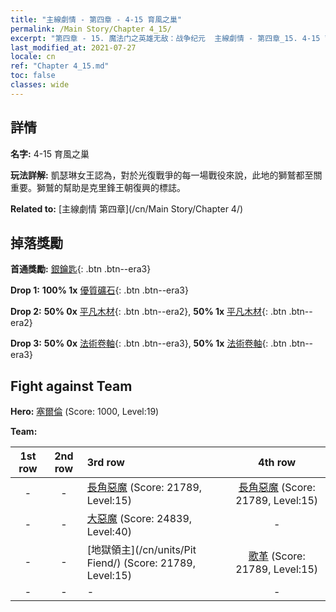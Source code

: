 ```yaml
---
title: "主線劇情 - 第四章 - 4-15 育風之巢"
permalink: /Main Story/Chapter 4_15/
excerpt: "第四章 - 15. 魔法门之英雄无敌：战争纪元  主線劇情 - 第四章_15. 4-15 育風之巢"
last_modified_at: 2021-07-27
locale: cn
ref: "Chapter 4_15.md"
toc: false
classes: wide
---
```


## 詳情

 **名字:** 4-15 育風之巢

 **玩法詳解:** 凱瑟琳女王認為，對於光復戰爭的每一場戰役來說，此地的獅鷲都至關重要。獅鷲的幫助是克里鋒王朝復興的標誌。

 **Related to:** [主線劇情 第四章](/cn/Main Story/Chapter 4/)

## 掉落獎勵

 **首通獎勵:** [銀鑰匙](/cn/Items/con_693/){: .btn .btn--era3}

 **Drop 1:** **100% 1x** [優質礦石](/cn/Items/mat_12/){: .btn .btn--era3}

 **Drop 2:** **50% 0x** [平凡木材](/cn/Items/mat_7/){: .btn .btn--era2}, **50% 1x** [平凡木材](/cn/Items/mat_7/){: .btn .btn--era2}

 **Drop 3:** **50% 0x** [法術卷軸](/cn/Items/con_694/){: .btn .btn--era3}, **50% 1x** [法術卷軸](/cn/Items/con_694/){: .btn .btn--era3}


## Fight against Team
 **Hero:** [塞爾倫](/cn/heroes/Xeron/) (Score: 1000, Level:19)

 **Team:**


  | 1st row | 2nd row | 3rd row | 4th row |
  |:----:|:----:|:----|:----:|
  | - | - | [長角惡魔](/cn/units/Demon/) (Score: 21789, Level:15)  | [長角惡魔](/cn/units/Demon/) (Score: 21789, Level:15)  |
  | - | - | [大惡魔](/cn/units/Devil/) (Score: 24839, Level:40)  | - |
  | - | - | [地獄領主](/cn/units/Pit Fiend/) (Score: 21789, Level:15)  | [歌革](/cn/units/Gog/) (Score: 21789, Level:15)  |
  | - | - | - | - |


